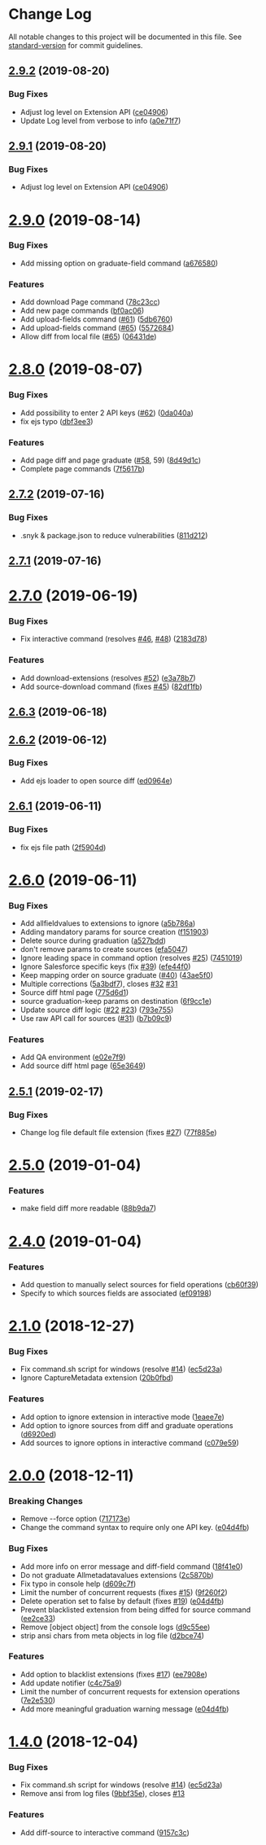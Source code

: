 # Change Log

All notable changes to this project will be documented in this file. See [standard-version](https://github.com/conventional-changelog/standard-version) for commit guidelines.

<a name="2.9.2"></a>
## [2.9.2](https://github.com/coveooss/platform-client/compare/v2.9.0...v2.9.2) (2019-08-20)


### Bug Fixes

*  Adjust log level on Extension API ([ce04906](https://github.com/coveooss/platform-client/commit/ce04906))
* Update Log level from verbose to info ([a0e71f7](https://github.com/coveooss/platform-client/commit/a0e71f7))



<a name="2.9.1"></a>
## [2.9.1](https://github.com/coveooss/platform-client/compare/v2.9.0...v2.9.1) (2019-08-20)


### Bug Fixes

*  Adjust log level on Extension API ([ce04906](https://github.com/coveooss/platform-client/commit/ce04906))



<a name="2.9.0"></a>
# [2.9.0](https://github.com/coveooss/platform-client/compare/v2.8.0...v2.9.0) (2019-08-14)


### Bug Fixes

* Add missing option on graduate-field command ([a676580](https://github.com/coveooss/platform-client/commit/a676580))


### Features

* Add download Page command ([78c23cc](https://github.com/coveooss/platform-client/commit/78c23cc))
* Add new page commands ([bf0ac06](https://github.com/coveooss/platform-client/commit/bf0ac06))
* Add upload-fields command ([#61](https://github.com/coveooss/platform-client/issues/61)) ([5db6760](https://github.com/coveooss/platform-client/commit/5db6760))
* Add upload-fields command ([#65](https://github.com/coveooss/platform-client/issues/65)) ([5572684](https://github.com/coveooss/platform-client/commit/5572684))
* Allow diff from local file ([#65](https://github.com/coveooss/platform-client/issues/65)) ([06431de](https://github.com/coveooss/platform-client/commit/06431de))



<a name="2.8.0"></a>
# [2.8.0](https://github.com/coveooss/platform-client/compare/v2.7.2...v2.8.0) (2019-08-07)


### Bug Fixes

* Add possibility to enter 2 API keys ([#62](https://github.com/coveooss/platform-client/issues/62)) ([0da040a](https://github.com/coveooss/platform-client/commit/0da040a))
* fix ejs typo ([dbf3ee3](https://github.com/coveooss/platform-client/commit/dbf3ee3))


### Features

* Add page diff and page graduate ([#58](https://github.com/coveooss/platform-client/issues/58), 59) ([8d49d1c](https://github.com/coveooss/platform-client/commit/8d49d1c))
* Complete page commands ([7f5617b](https://github.com/coveooss/platform-client/commit/7f5617b))



<a name="2.7.2"></a>
## [2.7.2](https://github.com/coveooss/platform-client/compare/v2.7.1...v2.7.2) (2019-07-16)


### Bug Fixes

* .snyk & package.json to reduce vulnerabilities ([811d212](https://github.com/coveooss/platform-client/commit/811d212))



<a name="2.7.1"></a>
## [2.7.1](https://github.com/coveooss/platform-client/compare/v2.7.0...v2.7.1) (2019-07-16)



<a name="2.7.0"></a>
# [2.7.0](https://github.com/coveooss/platform-client/compare/v2.6.3...v2.7.0) (2019-06-19)


### Bug Fixes

* Fix interactive command (resolves [#46](https://github.com/coveooss/platform-client/issues/46), [#48](https://github.com/coveooss/platform-client/issues/48)) ([2183d78](https://github.com/coveooss/platform-client/commit/2183d78))


### Features

* Add download-extensions (resolves [#52](https://github.com/coveooss/platform-client/issues/52)) ([e3a78b7](https://github.com/coveooss/platform-client/commit/e3a78b7))
* Add source-download command (fixes [#45](https://github.com/coveooss/platform-client/issues/45)) ([82df1fb](https://github.com/coveooss/platform-client/commit/82df1fb))



<a name="2.6.3"></a>
## [2.6.3](https://github.com/coveooss/platform-client/compare/v2.6.2...v2.6.3) (2019-06-18)



<a name="2.6.2"></a>
## [2.6.2](https://github.com/coveooss/platform-client/compare/v2.6.1...v2.6.2) (2019-06-12)


### Bug Fixes

* Add ejs loader to open source diff ([ed0964e](https://github.com/coveooss/platform-client/commit/ed0964e))



<a name="2.6.1"></a>
## [2.6.1](https://github.com/coveooss/platform-client/compare/v2.6.0...v2.6.1) (2019-06-11)


### Bug Fixes

* fix ejs file path ([2f5904d](https://github.com/coveooss/platform-client/commit/2f5904d))



<a name="2.6.0"></a>
# [2.6.0](https://github.com/coveooss/platform-client/compare/v2.5.1...v2.6.0) (2019-06-11)


### Bug Fixes

* Add allfieldvalues to extensions to ignore ([a5b786a](https://github.com/coveooss/platform-client/commit/a5b786a))
* Adding mandatory params for source creation ([f151903](https://github.com/coveooss/platform-client/commit/f151903))
* Delete source during graduation ([a527bdd](https://github.com/coveooss/platform-client/commit/a527bdd))
* don't remove params to create sources ([efa5047](https://github.com/coveooss/platform-client/commit/efa5047))
* Ignore leading space in command option (resolves [#25](https://github.com/coveooss/platform-client/issues/25)) ([7451019](https://github.com/coveooss/platform-client/commit/7451019))
* Ignore Salesforce specific keys (fix [#39](https://github.com/coveooss/platform-client/issues/39)) ([efe44f0](https://github.com/coveooss/platform-client/commit/efe44f0))
* Keep mapping order on source graduate ([#40](https://github.com/coveooss/platform-client/issues/40)) ([43ae5f0](https://github.com/coveooss/platform-client/commit/43ae5f0))
* Multiple corrections ([5a3bdf7](https://github.com/coveooss/platform-client/commit/5a3bdf7)), closes [#32](https://github.com/coveooss/platform-client/issues/32) [#31](https://github.com/coveooss/platform-client/issues/31)
* Source diff html page ([775d6d1](https://github.com/coveooss/platform-client/commit/775d6d1))
* source graduation-keep params on destination ([6f9cc1e](https://github.com/coveooss/platform-client/commit/6f9cc1e))
* Update source diff logic ([#22](https://github.com/coveooss/platform-client/issues/22) [#23](https://github.com/coveooss/platform-client/issues/23)) ([793e755](https://github.com/coveooss/platform-client/commit/793e755))
* Use raw API call for sources ([#31](https://github.com/coveooss/platform-client/issues/31)) ([b7b09c9](https://github.com/coveooss/platform-client/commit/b7b09c9))


### Features

* Add QA environment ([e02e7f9](https://github.com/coveooss/platform-client/commit/e02e7f9))
* Add source diff html page ([65e3649](https://github.com/coveooss/platform-client/commit/65e3649))



<a name="2.5.1"></a>
## [2.5.1](https://github.com/coveooss/platform-client/compare/v2.5.0...v2.5.1) (2019-02-17)


### Bug Fixes

* Change log file default file extension (fixes [#27](https://github.com/coveooss/platform-client/issues/27)) ([77f885e](https://github.com/coveooss/platform-client/commit/77f885e))



<a name="2.5.0"></a>
# [2.5.0](https://github.com/coveooss/platform-client/compare/v2.4.0...v2.5.0) (2019-01-04)


### Features

* make field diff more readable ([88b9da7](https://github.com/coveooss/platform-client/commit/88b9da7))



<a name="2.4.0"></a>
# [2.4.0](https://github.com/coveooss/platform-client/compare/v2.3.1...v2.4.0) (2019-01-04)


### Features

* Add question to manually select sources for field operations ([cb60f39](https://github.com/coveooss/platform-client/commit/cb60f39))
* Specify to which sources fields are associated ([ef09198](https://github.com/coveooss/platform-client/commit/ef09198))


<!--
<a name="2.3.1"></a>
## [2.3.1](https://github.com/coveooss/platform-client/compare/v2.3.0...v2.3.1) (2018-12-27) 



<a name="2.3.0"></a>
# [2.3.0](https://github.com/coveooss/platform-client/compare/v2.2.0...v2.3.0) (2018-12-27)



<a name="2.2.0"></a>
# [2.2.0](https://github.com/coveooss/platform-client/compare/v2.1.0...v2.2.0) (2018-12-27)

 -->

<a name="2.1.0"></a>
# [2.1.0](https://github.com/coveooss/platform-client/compare/v2.0.0...v2.1.0) (2018-12-27)


### Bug Fixes

* Fix command.sh script for windows (resolve [#14](https://github.com/coveooss/platform-client/issues/14)) ([ec5d23a](https://github.com/coveooss/platform-client/commit/ec5d23a))
* Ignore CaptureMetadata extension ([20b0fbd](https://github.com/coveooss/platform-client/commit/20b0fbd))


### Features

* Add option to ignore extension in interactive mode ([1eaee7e](https://github.com/coveooss/platform-client/commit/1eaee7e))
* Add option to ignore sources from diff and graduate operations ([d6920ed](https://github.com/coveooss/platform-client/commit/d6920ed))
* Add sources to ignore options in interactive command ([c079e59](https://github.com/coveooss/platform-client/commit/c079e59))



<a name="2.0.0"></a>
# [2.0.0](https://github.com/coveooss/platform-client/compare/v1.5.0...v2.0.0) (2018-12-11)


### Breaking Changes
* Remove --force option ([717173e](https://github.com/coveooss/platform-client/commit/717173e))
* Change the command syntax to require only one API key. ([e04d4fb](https://github.com/coveooss/platform-client/commit/e04d4fb))


### Bug Fixes

* Add more info on error message and diff-field command ([18f41e0](https://github.com/coveooss/platform-client/commit/18f41e0))
* Do not graduate Allmetadatavalues extensions ([2c5870b](https://github.com/coveooss/platform-client/commit/2c5870b))
* Fix typo in console help ([d609c7f](https://github.com/coveooss/platform-client/commit/d609c7f))
* Limit the number of concurrent requests (fixes [#15](https://github.com/coveooss/platform-client/issues/15)) ([9f260f2](https://github.com/coveooss/platform-client/commit/9f260f2))
* Delete operation set to false by default (fixes [#19](https://github.com/coveooss/platform-client/issues/19)) ([e04d4fb](https://github.com/coveooss/platform-client/commit/e04d4fb))
* Prevent blacklisted extension from being diffed for source command ([ee2ce33](https://github.com/coveooss/platform-client/commit/ee2ce33))
* Remove [object object] from the console logs ([d9c55ee](https://github.com/coveooss/platform-client/commit/d9c55ee))
* strip ansi chars from meta objects in log file ([d2bce74](https://github.com/coveooss/platform-client/commit/d2bce74))


### Features

* Add option to blacklist extensions (fixes [#17](https://github.com/coveooss/platform-client/issues/17)) ([ee7908e](https://github.com/coveooss/platform-client/commit/ee7908e))
* Add update notifier ([c4c75a9](https://github.com/coveooss/platform-client/commit/c4c75a9))
* Limit the number of concurrent requests for extension operations ([7e2e530](https://github.com/coveooss/platform-client/commit/7e2e530))
* Add more meaningful graduation warning message ([e04d4fb](https://github.com/coveooss/platform-client/commit/e04d4fb))



<!-- <a name="1.5.0"></a>
# [1.5.0](https://github.com/coveooss/platform-client/compare/v1.4.0...v1.5.0) (2018-12-05)
 -->


<a name="1.4.0"></a>
# [1.4.0](https://github.com/coveooss/platform-client/compare/v1.3.1...v1.4.0) (2018-12-04)


### Bug Fixes

* Fix command.sh script for windows (resolve [#14](https://github.com/coveooss/platform-client/issues/14)) ([ec5d23a](https://github.com/coveooss/platform-client/commit/ec5d23a))
* Remove ansi from log files ([9bbf35e](https://github.com/coveooss/platform-client/commit/9bbf35e)), closes [#13](https://github.com/coveooss/platform-client/issues/13)


### Features

* Add diff-source to interactive command ([9157c3c](https://github.com/coveooss/platform-client/commit/9157c3c))
